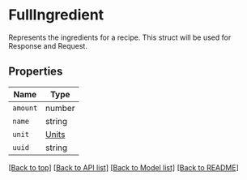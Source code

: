 
# FullIngredient

Represents the ingredients for a recipe.  This struct will be used for Response and Request.

## Properties

Name | Type
------------ | -------------
`amount` | number
`name` | string
`unit` | [Units](Units.md)
`uuid` | string


[[Back to top]](#) [[Back to API list]](../README.md#api-endpoints) [[Back to Model list]](../README.md#models) [[Back to README]](../README.md)


